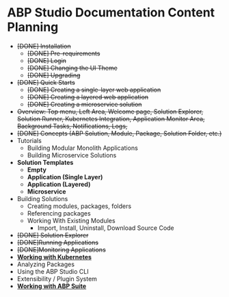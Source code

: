 # ABP Studio Documentation Content Planning

* ~~[DONE] Installation~~
  * ~~[DONE] Pre-requirements~~
  * ~~[DONE] Login~~
  * ~~[DONE] Changing the UI Theme~~
  * ~~[DONE] Upgrading~~
* ~~[DONE] Quick Starts~~
  * ~~[DONE] Creating a single-layer web application~~
  * ~~[DONE] Creating a layered web application~~
  * ~~[DONE] Creating a microservice solution~~
* ~~Overview: Top menu, Left Area, Welcome page, Solution Explorer, Solution Runner, Kubernetes Integration, Application Monitor Area, Background Tasks, Notifications, Logs,~~ 
* ~~[DONE] Concepts (ABP Solution, Module, Package, Solution Folder, etc.)~~
* Tutorials
  * Building Modular Monolith Applications
  * Building Microservice Solutions
* **Solution Templates**
  * **Empty**
  * **Application (Single Layer)**
  * **Application (Layered)**
  * **Microservice**
* Building Solutions
  * Creating modules, packages, folders
  * Referencing packages
  * Working With Existing Modules
    * Import, Install, Uninstall, Download Source Code
* ~~[DONE] Solution Explorer~~
* ~~[DONE]Running Applications~~
* ~~[DONE]Monitoring Applications~~
* **[Working with Kubernetes](kubernetes.md)**
* Analyzing Packages
* Using the ABP Studio CLI
* Extensibility / Plugin System
* **[Working with ABP Suite](working-with-suite.md)**
